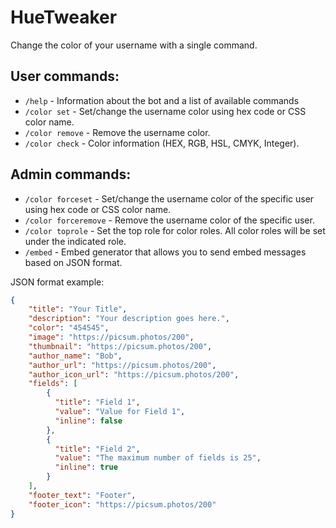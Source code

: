 # HueTweaker

Change the color of your username with a single command.

## User commands:
- `/help` - Information about the bot and a list of available commands
- `/color set` - Set/change the username color using hex code or CSS color name.
- `/color remove` - Remove the username color.
- `/color check` - Color information (HEX, RGB, HSL, CMYK, Integer).

## Admin commands:
- `/color forceset` - Set/change the username color of the specific user using hex code or CSS color name.
- `/color forceremove` - Remove the username color of the specific user.
- `/color toprole` - Set the top role for color roles. All color roles will be set under the indicated role.
- `/embed` - Embed generator that allows you to send embed messages based on JSON format.

JSON format example:
```json
{
    "title": "Your Title",
    "description": "Your description goes here.",
    "color": "454545",
    "image": "https://picsum.photos/200",
    "thumbnail": "https://picsum.photos/200",
    "author_name": "Bob",
    "author_url": "https://picsum.photos/200",
    "author_icon_url": "https://picsum.photos/200",
    "fields": [
        {
          "title": "Field 1",
          "value": "Value for Field 1",
          "inline": false
        },
        {
          "title": "Field 2",
          "value": "The maximum number of fields is 25",
          "inline": true
        }
    ],
    "footer_text": "Footer",
    "footer_icon": "https://picsum.photos/200"
}
```
